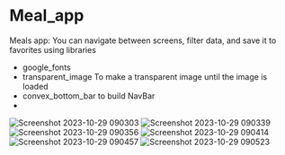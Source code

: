 # Meal_app
Meals app: You can navigate between screens, filter data, and save it to favorites using libraries
- google_fonts
- transparent_image To make a transparent image until the image is loaded
- convex_bottom_bar to build NavBar
- 
![Screenshot 2023-10-29 090303](https://github.com/AhmedSalman5/Meal_app/assets/82970503/8536dd60-01bf-4640-9299-4fca00af5ec6)
![Screenshot 2023-10-29 090339](https://github.com/AhmedSalman5/Meal_app/assets/82970503/cd1363c8-87a8-46a0-9916-9f0ad6ee9156)
![Screenshot 2023-10-29 090356](https://github.com/AhmedSalman5/Meal_app/assets/82970503/7c766f9d-183e-4961-8d08-d5461219678b)
![Screenshot 2023-10-29 090414](https://github.com/AhmedSalman5/Meal_app/assets/82970503/86b1e03f-7aa4-4876-a66a-e13e663eaba9)
![Screenshot 2023-10-29 090457](https://github.com/AhmedSalman5/Meal_app/assets/82970503/2fbdf393-f153-40bd-807b-6eee9b554525)
![Screenshot 2023-10-29 090523](https://github.com/AhmedSalman5/Meal_app/assets/82970503/334b66f4-e2d6-4e44-b4e6-9169f80af5c6)
